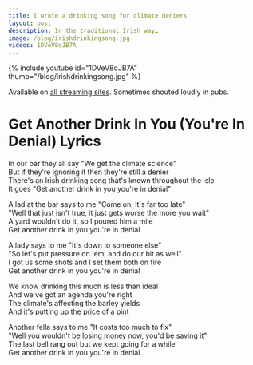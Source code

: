 ```yaml
---
title: I wrote a drinking song for climate deniers
layout: post
description: In the traditional Irish way…
image: /blog/irishdrinkingsong.jpg
videos: 1DVeV8oJB7A
---
```


<!-- {% include refrost-style %} -->

{% include youtube id="1DVeV8oJB7A" thumb="/blog/irishdrinkingsong.jpg" %}

Available on [all streaming sites](https://olifro.st/stream). Sometimes shouted loudly in pubs.

# Get Another Drink In You (You're In Denial) Lyrics

In our bar they all say "We get the climate science"  
But if they're ignoring it then they're still a denier  
There's an Irish drinking song that's known throughout the isle  
It goes "Get another drink in you you're in denial"  
  
A lad at the bar says to me "Come on, it's far too late"  
"Well that just isn't true, it just gets worse the more you wait"  
A yard wouldn't do it, so I poured him a mile  
Get another drink in you you're in denial  
  
A lady says to me "It's down to someone else"  
"So let's put pressure on 'em, and do our bit as well"  
I got us some shots and I set them both on fire  
Get another drink in you you're in denial  
  
We know drinking this much is less than ideal  
And we've got an agenda you're right  
The climate's affecting the barley yields  
And it's putting up the price of a pint  
  
Another fella says to me "It costs too much to fix"  
"Well you wouldn't be losing money now, you'd be saving it"  
The last bell rang out but we kept going for a while  
Get another drink in you you're in denial    